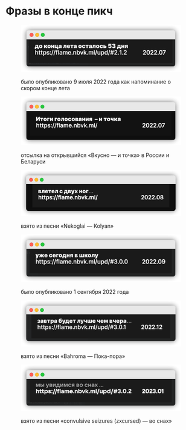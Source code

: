 # Фразы в конце пикч

<figure><img src="../.gitbook/assets/image (10).png" alt=""><figcaption><p>было опубликовано 9 июля 2022 года как напоминание о скором конце лета</p></figcaption></figure>

<figure><img src="../.gitbook/assets/image (4).png" alt=""><figcaption><p>отсылка на открывшийся «Вкусно — и точка» в России и Беларуси</p></figcaption></figure>

<figure><img src="../.gitbook/assets/image (9).png" alt=""><figcaption><p>взято из песни «Nekoglai — Kolyan»</p></figcaption></figure>

<figure><img src="../.gitbook/assets/image (26).png" alt=""><figcaption><p>было опубликовано 1 сентября 2022 года</p></figcaption></figure>

<figure><img src="../.gitbook/assets/image (17).png" alt=""><figcaption><p>взято из песни «Bahroma — Пока-пора»</p></figcaption></figure>

<figure><img src="../.gitbook/assets/image (1).png" alt=""><figcaption><p>взято из песни «convulsive seizures (zxcursed) — во снах»</p></figcaption></figure>
